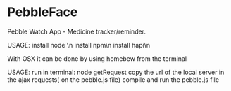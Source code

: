 # PebbleFace
Pebble Watch App - Medicine tracker/reminder.

USAGE:
install node \n 
install npm\n
install hapi\n

With OSX it can be done by using homebew from the terminal

USAGE:
run in terminal:
node getRequest
copy the url of the local server in the ajax requests( on the pebble.js file)
compile and run the pebble.js file
